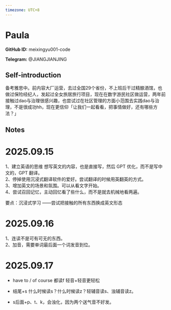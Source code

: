 ```yaml
---
timezone: UTC+8
---
```


# Paula

**GitHub ID:** meixingyu001-code

**Telegram:** @JIANGJIANJING

## Self-introduction

备考雅思中。前内容大厂运营，去过全国29个省份，不上班后干过精酿酒馆，也做过保险经纪人，发起过全女旅居旅行项目，现在在数字游民社区做运营，两年前接触过dao与治理很感兴趣，也尝试过在社区管理的方面小范围去实践dao与治理，不是很成功hh，现在更信仰「让我们一起看看，把事情做好，还有哪些方法？」

## Notes
<!-- Content_START -->
# 2025.09.15
<!-- DAILY_CHECKIN_2025-09-15_START -->
1、建立英语的思维 想写英文的内容，也是直接写，然后 GPT 优化，而不是写中文的，GPT 翻译。  
2、停掉使用沉浸式翻译软件的爱好。尝试翻译的时候用英翻英的方式。  
3、增加英文的场景和氛围。可以从看文字开始。  
4、尝试召回记忆，主动回忆看了些什么，而不是就去机械地看两遍。  
  
要点：沉浸式学习 ——尝试把接触的所有东西换成英文形态
<!-- DAILY_CHECKIN_2025-09-15_END -->


# 2025.09.16
<!-- DAILY_CHECKIN_2025-09-16_START -->
1、连读不是可有可无的东西。  
2、加音，需要单词最后面一个词发音到位。
<!-- DAILY_CHECKIN_2025-09-16_END -->


# 2025.09.17
<!-- DAILY_CHECKIN_2025-09-17_START -->
-   have to / of course 都读f 轻音+轻音更轻松
    
-   结尾+s 什么时候读s？什么时候读z？轻辅音读s、浊辅音读z。
    
-   s后面+p、t、k，会浊化，因为两个送气音不好发。
<!-- DAILY_CHECKIN_2025-09-17_END -->
<!-- Content_END -->
